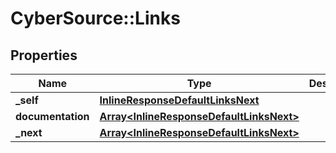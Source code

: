 # CyberSource::Links

## Properties
Name | Type | Description | Notes
------------ | ------------- | ------------- | -------------
**_self** | [**InlineResponseDefaultLinksNext**](InlineResponseDefaultLinksNext.md) |  | [optional] 
**documentation** | [**Array&lt;InlineResponseDefaultLinksNext&gt;**](InlineResponseDefaultLinksNext.md) |  | [optional] 
**_next** | [**Array&lt;InlineResponseDefaultLinksNext&gt;**](InlineResponseDefaultLinksNext.md) |  | [optional] 


